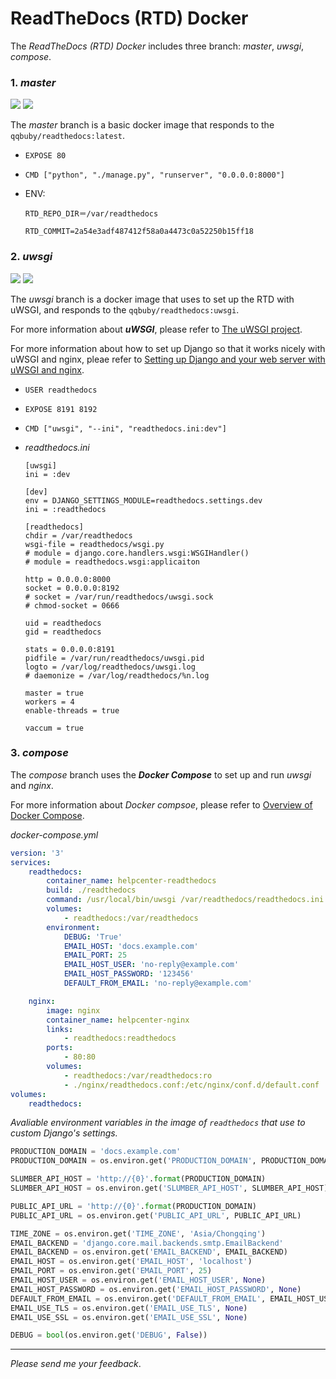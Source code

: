 # ReadTheDocs (RTD) Docker 

The *ReadTheDocs (RTD) Docker* includes three branch: *master*, *uwsgi*, *compose*.

### 1. ***master***

[![](https://images.microbadger.com/badges/image/qqbuby/readthedocs.svg)](https://microbadger.com/images/qqbuby/readthedocs "Get your own image badge on microbadger.com")
[![](https://images.microbadger.com/badges/version/qqbuby/readthedocs.svg)](https://microbadger.com/images/qqbuby/readthedocs "Get your own version badge on microbadger.com")

The *master* branch is a basic docker image that responds to the `qqbuby/readthedocs:latest`.

- `EXPOSE 80`
  
- `CMD ["python", "./manage.py", "runserver", "0.0.0.0:8000"]`
  
- ENV:

    `RTD_REPO_DIR＝/var/readthedocs`
    
    `RTD_COMMIT=2a54e3adf487412f58a0a4473c0a52250b15ff18`

### 2. ***uwsgi***

 [![](https://images.microbadger.com/badges/image/qqbuby/readthedocs:uwsgi.svg)](https://microbadger.com/images/qqbuby/readthedocs:uwsgi "Get your own image badge on microbadger.com")
 [![](https://images.microbadger.com/badges/version/qqbuby/readthedocs:uwsgi.svg)](https://microbadger.com/images/qqbuby/readthedocs:uwsgi "Get your own version badge on microbadger.com")
     
 The *uwsgi* branch is a docker image that uses to set up the RTD with uWSGI, and responds to the `qqbuby/readthedocs:uwsgi`.

 For more information about ***uWSGI***, please refer to [The uWSGI project](https://uwsgi-docs.readthedocs.io/en/latest/).

 For more information about how to set up Django so that it works nicely with uWSGI and nginx, pleae refer to [Setting up Django and your web server with uWSGI and nginx](http://uwsgi-docs.readthedocs.io/en/latest/tutorials/Django_and_nginx.html). 
 
 - `USER readthedocs`
 - `EXPOSE 8191 8192`
 - `CMD ["uwsgi", "--ini", "readthedocs.ini:dev"]`
 - *readthedocs.ini*
 
     ```uwsgi
     [uwsgi]
     ini = :dev
     
     [dev]
     env = DJANGO_SETTINGS_MODULE=readthedocs.settings.dev
     ini = :readthedocs
     
     [readthedocs]
     chdir = /var/readthedocs
     wsgi-file = readthedocs/wsgi.py
     # module = django.core.handlers.wsgi:WSGIHandler()
     # module = readthedocs.wsgi:applicaiton
     
     http = 0.0.0.0:8000
     socket = 0.0.0.0:8192
     # socket = /var/run/readthedocs/uwsgi.sock
     # chmod-socket = 0666
     
     uid = readthedocs
     gid = readthedocs
     
     stats = 0.0.0.0:8191
     pidfile = /var/run/readthedocs/uwsgi.pid
     logto = /var/log/readthedocs/uwsgi.log
     # daemonize = /var/log/readthedocs/%n.log
     
     master = true
     workers = 4
     enable-threads = true
     
     vaccum = true
     ```
     
### 3. ***compose***

The *compose* branch uses the ***Docker Compose*** to set up and run *uwsgi* and *nginx*.

For more information about *Docker compsoe*, please refer to [Overview of Docker Compose](https://docs.docker.com/compose/overview/).

*docker-compose.yml*

```yml
version: '3'
services:
    readthedocs:
        container_name: helpcenter-readthedocs
        build: ./readthedocs
        command: /usr/local/bin/uwsgi /var/readthedocs/readthedocs.ini
        volumes:
            - readthedocs:/var/readthedocs
        environment:
            DEBUG: 'True'
            EMAIL_HOST: 'docs.example.com'
            EMAIL_PORT: 25
            EMAIL_HOST_USER: 'no-reply@example.com'
            EMAIL_HOST_PASSWORD: '123456'
            DEFAULT_FROM_EMAIL: 'no-reply@example.com'

    nginx:
        image: nginx
        container_name: helpcenter-nginx
        links:
            - readthedocs:readthedocs
        ports:
            - 80:80
        volumes:
            - readthedocs:/var/readthedocs:ro
            - ./nginx/readthedocs.conf:/etc/nginx/conf.d/default.conf
volumes:
    readthedocs:
```

*Avaliable environment variables in the image of `readthedocs` that use to custom Django's settings.*

```python
PRODUCTION_DOMAIN = 'docs.example.com'
PRODUCTION_DOMAIN = os.environ.get('PRODUCTION_DOMAIN', PRODUCTION_DOMAIN)

SLUMBER_API_HOST = 'http://{0}'.format(PRODUCTION_DOMAIN)
SLUMBER_API_HOST = os.environ.get('SLUMBER_API_HOST', SLUMBER_API_HOST)

PUBLIC_API_URL = 'http://{0}'.format(PRODUCTION_DOMAIN)
PUBLIC_API_URL = os.environ.get('PUBLIC_API_URL', PUBLIC_API_URL)

TIME_ZONE = os.environ.get('TIME_ZONE', 'Asia/Chongqing')
EMAIL_BACKEND = 'django.core.mail.backends.smtp.EmailBackend'
EMAIL_BACKEND = os.environ.get('EMAIL_BACKEND', EMAIL_BACKEND)
EMAIL_HOST = os.environ.get('EMAIL_HOST', 'localhost')
EMAIL_PORT = os.environ.get('EMAIL_PORT', 25)
EMAIL_HOST_USER = os.environ.get('EMAIL_HOST_USER', None)
EMAIL_HOST_PASSWORD = os.environ.get('EMAIL_HOST_PASSWORD', None)
DEFAULT_FROM_EMAIL = os.environ.get('DEFAULT_FROM_EMAIL', EMAIL_HOST_USER)
EMAIL_USE_TLS = os.environ.get('EMAIL_USE_TLS', None)
EMAIL_USE_SSL = os.environ.get('EMAIL_USE_SSL', None)

DEBUG = bool(os.environ.get('DEBUG', False))
```

- - -

*Please send me your feedback*.
